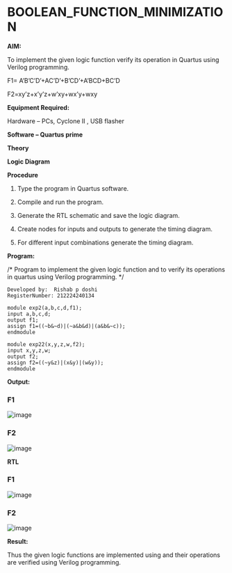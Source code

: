 # BOOLEAN_FUNCTION_MINIMIZATION

**AIM:**

To implement the given logic function verify its operation in Quartus using Verilog programming.

F1= A’B’C’D’+AC’D’+B’CD’+A’BCD+BC’D 

F2=xy’z+x’y’z+w’xy+wx’y+wxy

**Equipment Required:**

Hardware – PCs, Cyclone II , USB flasher

**Software – Quartus prime**

**Theory**

**Logic Diagram**

**Procedure**

1.	Type the program in Quartus software.

2.	Compile and run the program.

3.	Generate the RTL schematic and save the logic diagram.

4.	Create nodes for inputs and outputs to generate the timing diagram.

5.	For different input combinations generate the timing diagram.


**Program:**

/* Program to implement the given logic function and to verify its operations in quartus using Verilog programming. */
```
Developed by:  Rishab p doshi
RegisterNumber: 212224240134
```

```
module exp2(a,b,c,d,f1);
input a,b,c,d;
output f1;
assign f1=((~b&~d)|(~a&b&d)|(a&b&~c));
endmodule
```
```
module exp22(x,y,z,w,f2);
input x,y,z,w;
output f2;
assign f2=((~y&z)|(x&y)|(w&y));
endmodule
```


**Output:**
### F1

![image](https://github.com/user-attachments/assets/decef45d-be08-44a9-9746-42b5c3dc8cbc)

### F2
![image](https://github.com/user-attachments/assets/177af588-334c-4389-a571-2fd559c5da90)


**RTL**
### F1

![image](https://github.com/user-attachments/assets/868ffca8-a2f3-44e8-a8b8-3bfed328b452)

### F2
![image](https://github.com/user-attachments/assets/fa2da9bc-1018-4092-9851-79395262902d)

**Result:**

Thus the given logic functions are implemented using and their operations are verified using Verilog programming.

